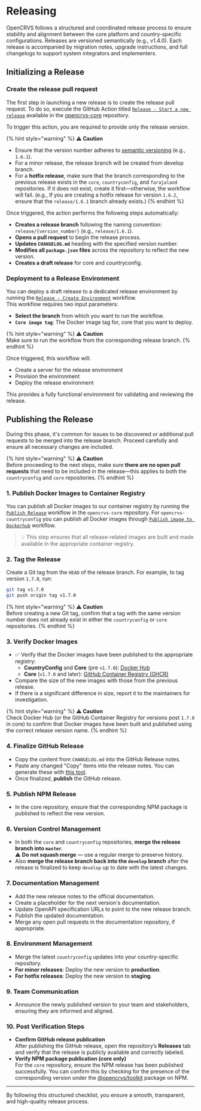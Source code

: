 # Releasing

OpenCRVS follows a structured and coordinated release process to ensure stability and alignment between the core platform and country-specific configurations. Releases are versioned semantically (e.g., v1.4.0). Each release is accompanied by migration notes, upgrade instructions, and full changelogs to support system integrators and implementers.

## Initializing a Release

### Create the release pull request

The first step in launching a new release is to create the release pull request. To do so, execute the GitHub Action titled [`Release - Start a new release`](https://github.com/opencrvs/opencrvs-core/actions/workflows/init-release.yml) available in the [opencrvs-core](https://github.com/opencrvs/opencrvs-core) repository.

To trigger this action, you are required to provide only the release version.

{% hint style="warning" %}
**⚠️ Caution**

* Ensure that the version number adheres to [semantic versioning](https://semver.org/) (e.g., `1.6.1`).
* For a minor release, the release branch will be created from develop branch.
* For a **hotfix release**, make sure that the branch corresponding to the previous release exists in the `core`, `countryconfig`, and `farajaland` repositories. If it does not exist, create it first—otherwise, the workflow will fail. (e.g., If you are creating a hotfix release for version `1.6.2`, ensure that the `release/1.6.1` branch already exists.)
{% endhint %}

Once triggered, the action performs the following steps automatically:

* **Creates a release branch** following the naming convention: `release/{version_number}` (e.g., `release/1.6.1`).
* **Opens a pull request** to begin the release process.
* **Updates `CHANGELOG.md`** heading with the specified version number.
* **Modifies all `package.json` files** across the repository to reflect the new version.
* **Creates a draft release** for core and countryconfig.

### Deployment to a Release Environment

You can deploy a draft release to a dedicated release environment by running the [`Release - Create Environment`](https://github.com/opencrvs/opencrvs-farajaland/actions/workflows/create-release-environment.yml) workflow.\
This workflow requires two input parameters:

* **Select the branch** from which you want to run the workflow.
* **`Core image tag`**: The Docker image tag for, core that you want to deploy.

{% hint style="warning" %}
⚠️ **Caution**\
Make sure to run the workflow from the corresponding release branch.
{% endhint %}

Once triggered, this workflow will:

* Create a server for the release environment
* Provision the environment
* Deploy the release environment

This provides a fully functional environment for validating and reviewing the release.

## Publishing the Release

During this phase, it's common for issues to be discovered or additional pull requests to be merged into the release branch. Proceed carefully and ensure all necessary changes are included.

{% hint style="warning" %}
**⚠️ Caution**\
Before proceeding to the next steps, make sure **there are no open pull requests** that need to be included in the release—this applies to both the `countryconfig` and `core` repositories.
{% endhint %}

### 1. Publish Docker Images to Container Registry

You can publish all Docker images to our container registry by running the [`Publish Release`](https://github.com/opencrvs/opencrvs-core/blob/develop/.github/workflows/publish-release.yml) workflow in the `opencrvs-core` repository. For `opencrvs-countryconfig` you can publish all Docker images through [`Publish image to Dockerhub`](https://github.com/opencrvs/opencrvs-countryconfig/actions/workflows/publish-to-dockerhub.yml) workflow.

> 💡 This step ensures that all release-related images are built and made available in the appropriate container registry.

### 2. Tag the Release

Create a Git tag from the `HEAD` of the release branch. For example, to tag version `1.7.0`, run:

```bash
git tag v1.7.0
git push origin tag v1.7.0
```

{% hint style="warning" %}
**⚠️ Caution**\
Before creating a new Git tag, confirm that a tag with the same version number does not already exist in either the `countryconfig` or `core` repositories.
{% endhint %}

### 3. Verify Docker Images

* ✅ Verify that the Docker images have been published to the appropriate registry:
  * **CountryConfig** and **Core** (pre `v1.7.0`): [Docker Hub](https://hub.docker.com/r/opencrvs/ocrvs-countryconfig/tags?name=v)
  * **Core** (`v1.7.0` and later): [GitHub Container Registry (GHCR)](https://github.com/orgs/opencrvs/packages?repo_name=opencrvs-core)
* Compare the size of the new images with those from the previous release.
* If there is a significant difference in size, report it to the maintainers for investigation.

{% hint style="warning" %}
**⚠️ Caution**\
Check Docker Hub (or the GitHub Container Registry for versions post `1.7.0` in core) to confirm that Docker images have been built and published using the correct release version name.
{% endhint %}

### 4. Finalize GitHub Release

* Copy the content from `CHANGELOG.md` into the GitHub Release notes.
* Paste any changed "Copy" items into the release notes. You can generate these with [this tool](https://gist.github.com/rikukissa/9415b88016c0acfc0e0d4e00add45993).
* Once finalized, **publish** the GitHub release.

### 5. Publish NPM Release

* In the core repository, ensure that the corresponding NPM package is published to reflect the new version.

### 6. Version Control Management

* In both the `core` and `countryconfig` repositories, **merge the release branch into `master`**.\
  ⚠️ **Do not squash merge** — use a regular merge to preserve history.
* Also **merge the release branch back into the `develop` branch** after the release is finalized to keep `develop` up to date with the latest changes.

### 7. Documentation Management

* Add the new release notes to the official documentation.
* Create a placeholder for the next version's documentation.
* Update OpenAPI specification URLs to point to the new release branch.
* Publish the updated documentation.
* Merge any open pull requests in the documentation repository, if appropriate.

### 8. Environment Management

* Merge the latest `countryconfig` updates into your country-specific repository.
* **For minor releases**: Deploy the new version to **production**.
* **For hotfix releases**: Deploy the new version to **staging**.

### 9. Team Communication

* Announce the newly published version to your team and stakeholders, ensuring they are informed and aligned.

### 10. Post Verification Steps

* **Confirm GitHub release publication**\
  After publishing the GitHub release, open the repository’s **Releases** tab and verify that the release is publicly available and correctly labeled.
* **Verify NPM package publication (core only)**\
  For the `core` repository, ensure the NPM release has been published successfully. You can confirm this by checking for the presence of the corresponding version under the [@opencrvs/toolkit](https://www.npmjs.com/package/@opencrvs/toolkit?activeTab=versions) package on NPM.

***

By following this structured checklist, you ensure a smooth, transparent, and high-quality release process.
